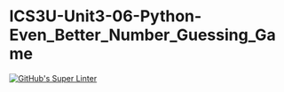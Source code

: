 # ICS3U-Unit3-06-Python-Even_Better_Number_Guessing_Game

[![GitHub's Super Linter](https://github.com/Mikayla-Barthelette-1/ICS3U-Unit3-06-Python-Even_Better_Number_Guessing_Game/workflows/GitHub's%20Super%20Linter/badge.svg)](https://github.com/Mikayla-Barthelette-1/ICS3U-Unit3-06-Python-Even_Better_Number_Guessing_Game/actions)
